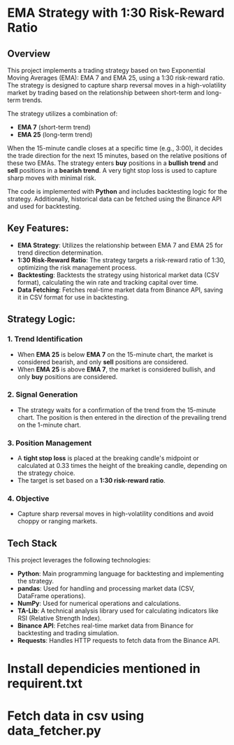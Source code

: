 # EMA Strategy with 1:30 Risk-Reward Ratio

## Overview

This project implements a trading strategy based on two Exponential Moving Averages (EMA): EMA 7 and EMA 25, using a 1:30 risk-reward ratio. The strategy is designed to capture sharp reversal moves in a high-volatility market by trading based on the relationship between short-term and long-term trends.

The strategy utilizes a combination of:
- **EMA 7** (short-term trend)
- **EMA 25** (long-term trend)

When the 15-minute candle closes at a specific time (e.g., 3:00), it decides the trade direction for the next 15 minutes, based on the relative positions of these two EMAs. The strategy enters **buy** positions in a **bullish trend** and **sell** positions in a **bearish trend**. A very tight stop loss is used to capture sharp moves with minimal risk.

The code is implemented with **Python** and includes backtesting logic for the strategy. Additionally, historical data can be fetched using the Binance API and used for backtesting.

## Key Features:

- **EMA Strategy**: Utilizes the relationship between EMA 7 and EMA 25 for trend direction determination.
- **1:30 Risk-Reward Ratio**: The strategy targets a risk-reward ratio of 1:30, optimizing the risk management process.
- **Backtesting**: Backtests the strategy using historical market data (CSV format), calculating the win rate and tracking capital over time.
- **Data Fetching**: Fetches real-time market data from Binance API, saving it in CSV format for use in backtesting.

## Strategy Logic:

### 1. Trend Identification
- When **EMA 25** is below **EMA 7** on the 15-minute chart, the market is considered bearish, and only **sell** positions are considered.
- When **EMA 25** is above **EMA 7**, the market is considered bullish, and only **buy** positions are considered.

### 2. Signal Generation
- The strategy waits for a confirmation of the trend from the 15-minute chart. The position is then entered in the direction of the prevailing trend on the 1-minute chart.

### 3. Position Management
- A **tight stop loss** is placed at the breaking candle's midpoint or calculated at 0.33 times the height of the breaking candle, depending on the strategy choice.
- The target is set based on a **1:30 risk-reward ratio**.

### 4. Objective
- Capture sharp reversal moves in high-volatility conditions and avoid choppy or ranging markets.

## Tech Stack

This project leverages the following technologies:

- **Python**: Main programming language for backtesting and implementing the strategy.
- **pandas**: Used for handling and processing market data (CSV, DataFrame operations).
- **NumPy**: Used for numerical operations and calculations.
- **TA-Lib**: A technical analysis library used for calculating indicators like RSI (Relative Strength Index).
- **Binance API**: Fetches real-time market data from Binance for backtesting and trading simulation.
- **Requests**: Handles HTTP requests to fetch data from the Binance API.

# Install dependicies mentioned in requirent.txt
# Fetch data in csv using data_fetcher.py


 
